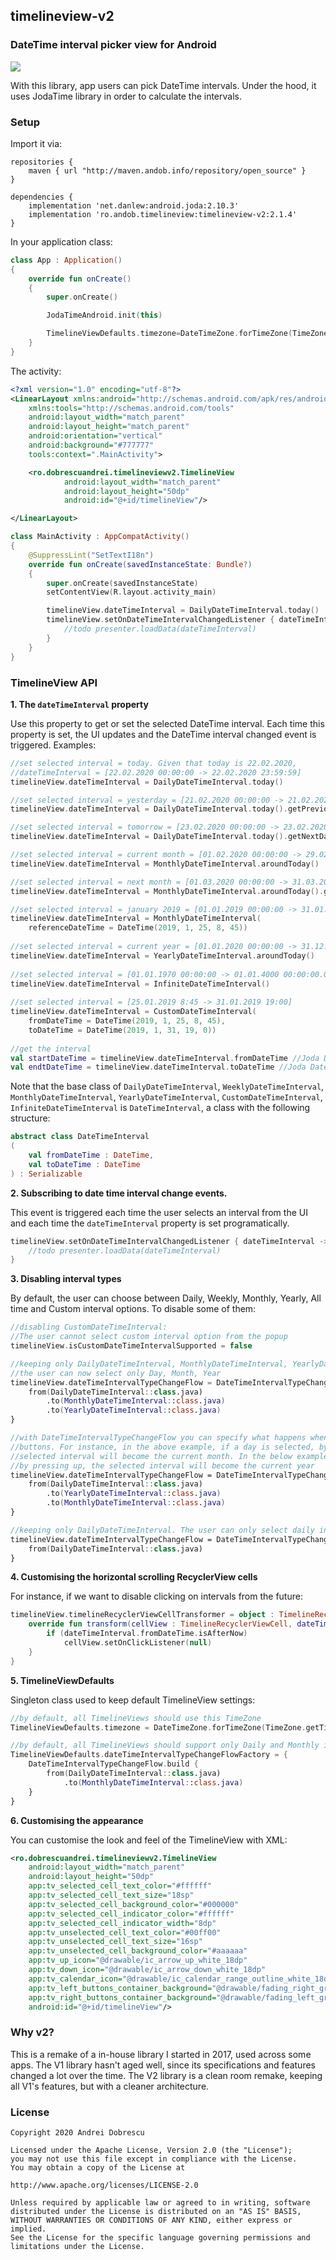 ## timelineview-v2

### DateTime interval picker view for Android

<img src="https://raw.githubusercontent.com/andob/timelineview-v2/master/DEMO.gif"/>

With this library, app users can pick DateTime intervals. Under the hood, it uses JodaTime library in order to calculate the intervals.

### Setup

Import it via:

```
repositories {
    maven { url "http://maven.andob.info/repository/open_source" }
}
```

```
dependencies {
    implementation 'net.danlew:android.joda:2.10.3'
    implementation 'ro.andob.timelineview:timelineview-v2:2.1.4'
}
```

In your application class:

```kotlin
class App : Application()
{
    override fun onCreate()
    {
        super.onCreate()

        JodaTimeAndroid.init(this)

        TimelineViewDefaults.timezone=DateTimeZone.forTimeZone(TimeZone.getDefault())
    }
}
```

The activity:

```xml
<?xml version="1.0" encoding="utf-8"?>
<LinearLayout xmlns:android="http://schemas.android.com/apk/res/android"
    xmlns:tools="http://schemas.android.com/tools"
    android:layout_width="match_parent"
    android:layout_height="match_parent"
    android:orientation="vertical"
    android:background="#777777"
    tools:context=".MainActivity">

    <ro.dobrescuandrei.timelineviewv2.TimelineView
            android:layout_width="match_parent"
            android:layout_height="50dp"
            android:id="@+id/timelineView"/>

</LinearLayout>
```

```kotlin
class MainActivity : AppCompatActivity()
{
    @SuppressLint("SetTextI18n")
    override fun onCreate(savedInstanceState: Bundle?)
    {
        super.onCreate(savedInstanceState)
        setContentView(R.layout.activity_main)

        timelineView.dateTimeInterval = DailyDateTimeInterval.today()
        timelineView.setOnDateTimeIntervalChangedListener { dateTimeInterval ->
            //todo presenter.loadData(dateTimeInterval)
        }
    }
}
```

### TimelineView API

**1. The ``dateTimeInterval`` property**

Use this property to get or set the selected DateTime interval. Each time this property is set, the UI updates and the DateTime interval changed event is triggered. Examples:

```kotlin
//set selected interval = today. Given that today is 22.02.2020,
//dateTimeInterval = [22.02.2020 00:00:00 -> 22.02.2020 23:59:59]
timelineView.dateTimeInterval = DailyDateTimeInterval.today()

//set selected interval = yesterday = [21.02.2020 00:00:00 -> 21.02.2020 23:59:59]
timelineView.dateTimeInterval = DailyDateTimeInterval.today().getPreviousDateTimeInterval()

//set selected interval = tomorrow = [23.02.2020 00:00:00 -> 23.02.2020 23:59:59]
timelineView.dateTimeInterval = DailyDateTimeInterval.today().getNextDateTimeInterval()

//set selected interval = current month = [01.02.2020 00:00:00 -> 29.02.2020 23:59:59]
timelineView.dateTimeInterval = MonthlyDateTimeInterval.aroundToday()

//set selected interval = next month = [01.03.2020 00:00:00 -> 31.03.2020 23:59:59]
timelineView.dateTimeInterval = MonthlyDateTimeInterval.aroundToday().getNextDateTimeInterval()

//set selected interval = january 2019 = [01.01.2019 00:00:00 -> 31.01.2019 23:59:59]
timelineView.dateTimeInterval = MonthlyDateTimeInterval(
    referenceDateTime = DateTime(2019, 1, 25, 8, 45))
        
//set selected interval = current year = [01.01.2020 00:00:00 -> 31.12.2020 23:59:59]
timelineView.dateTimeInterval = YearlyDateTimeInterval.aroundToday()
        
//set selected interval = [01.01.1970 00:00:00 -> 01.01.4000 00:00:00.000]
timelineView.dateTimeInterval = InfiniteDateTimeInterval()
        
//set selected interval = [25.01.2019 8:45 -> 31.01.2019 19:00]
timelineView.dateTimeInterval = CustomDateTimeInterval(
    fromDateTime = DateTime(2019, 1, 25, 8, 45), 
    toDateTime = DateTime(2019, 1, 31, 19, 0))
        
//get the interval
val startDateTime = timelineView.dateTimeInterval.fromDateTime //Joda DateTime
val endtDateTime = timelineView.dateTimeInterval.toDateTime //Joda DateTime
```

Note that the base class of ``DailyDateTimeInterval``, ``WeeklyDateTimeInterval``, ``MonthlyDateTimeInterval``, ``YearlyDateTimeInterval``, ``CustomDateTimeInterval``, ``InfiniteDateTimeInterval`` is ``DateTimeInterval``, a class with the following structure:

```kotlin
abstract class DateTimeInterval
(
    val fromDateTime : DateTime,
    val toDateTime : DateTime
) : Serializable
```

**2. Subscribing to date time interval change events.**

This event is triggered each time the user selects an interval from the UI and each time the ``dateTimeInterval`` property is set programatically.

```kotlin
timelineView.setOnDateTimeIntervalChangedListener { dateTimeInterval ->
    //todo presenter.loadData(dateTimeInterval)
}
```

**3. Disabling interval types**

By default, the user can choose between Daily, Weekly, Monthly, Yearly, All time and Custom interval options. To disable some of them:

```kotlin
//disabling CustomDateTimeInterval:
//The user cannot select custom interval option from the popup
timelineView.isCustomDateTimeIntervalSupported = false

//keeping only DailyDateTimeInterval, MonthlyDateTimeInterval, YearlyDateTimeInterval
//the user can now select only Day, Month, Year
timelineView.dateTimeIntervalTypeChangeFlow = DateTimeIntervalTypeChangeFlow.build { 
    from(DailyDateTimeInterval::class.java)
        .to(MonthlyDateTimeInterval::class.java)
        .to(YearlyDateTimeInterval::class.java)
}

//with DateTimeIntervalTypeChangeFlow you can specify what happens when the user press down/up 
//buttons. For instance, in the above example, if a day is selected, by pressing up, the 
//selected interval will become the current month. In the below example, if a day is selected, 
//by pressing up, the selected interval will become the current year
timelineView.dateTimeIntervalTypeChangeFlow = DateTimeIntervalTypeChangeFlow.build {
    from(DailyDateTimeInterval::class.java)
        .to(YearlyDateTimeInterval::class.java)
        .to(MonthlyDateTimeInterval::class.java)
}

//keeping only DailyDateTimeInterval. The user can only select daily intervals:
timelineView.dateTimeIntervalTypeChangeFlow = DateTimeIntervalTypeChangeFlow.build {
    from(DailyDateTimeInterval::class.java)
}
```

**4. Customising the horizontal scrolling RecyclerView cells**

For instance, if we want to disable clicking on intervals from the future:

```kotlin
timelineView.timelineRecyclerViewCellTransformer = object : TimelineRecyclerViewCell.Transformer {
    override fun transform(cellView : TimelineRecyclerViewCell, dateTimeInterval : DateTimeInterval) {
        if (dateTimeInterval.fromDateTime.isAfterNow)
            cellView.setOnClickListener(null)
    }
}
```

**5. TimelineViewDefaults**

Singleton class used to keep default TimelineView settings:

```kotlin
//by default, all TimelineViews should use this TimeZone
TimelineViewDefaults.timezone = DateTimeZone.forTimeZone(TimeZone.getTimeZone("Europe/Bucharest"))

//by default, all TimelineViews should support only Daily and Monthly intervals
TimelineViewDefaults.dateTimeIntervalTypeChangeFlowFactory = {
    DateTimeIntervalTypeChangeFlow.build { 
        from(DailyDateTimeInterval::class.java)
            .to(MonthlyDateTimeInterval::class.java)
    }
}
```

**6. Customising the appearance**

You can customise the look and feel of the TimelineView with XML:

```xml
<ro.dobrescuandrei.timelineviewv2.TimelineView
    android:layout_width="match_parent"
    android:layout_height="50dp"
    app:tv_selected_cell_text_color="#ffffff"
    app:tv_selected_cell_text_size="18sp"
    app:tv_selected_cell_background_color="#000000"
    app:tv_selected_cell_indicator_color="#ffffff"
    app:tv_selected_cell_indicator_width="8dp"
    app:tv_unselected_cell_text_color="#00ff00"
    app:tv_unselected_cell_text_size="16sp"
    app:tv_unselected_cell_background_color="#aaaaaa"
    app:tv_up_icon="@drawable/ic_arrow_up_white_18dp"
    app:tv_down_icon="@drawable/ic_arrow_down_white_18dp"
    app:tv_calendar_icon="@drawable/ic_calendar_range_outline_white_18dp"
    app:tv_left_buttons_container_background="@drawable/fading_right_gradient_background"
    app:tv_right_buttons_container_background="@drawable/fading_left_gradient_background"
    android:id="@+id/timelineView"/>
```

### Why v2?

This is a remake of a in-house library I started in 2017, used across some apps. The V1 library hasn't aged well, since its specifications and features changed a lot over the time. The V2 library is a clean room remake, keeping all V1's features, but with a cleaner architecture.

### License

```
Copyright 2020 Andrei Dobrescu

Licensed under the Apache License, Version 2.0 (the "License");
you may not use this file except in compliance with the License.
You may obtain a copy of the License at

http://www.apache.org/licenses/LICENSE-2.0

Unless required by applicable law or agreed to in writing, software
distributed under the License is distributed on an "AS IS" BASIS,
WITHOUT WARRANTIES OR CONDITIONS OF ANY KIND, either express or implied.
See the License for the specific language governing permissions and
limitations under the License.
```
